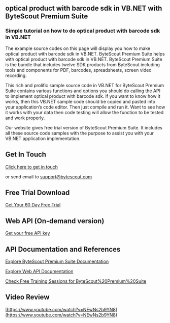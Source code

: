 ## optical product with barcode sdk in VB.NET with ByteScout Premium Suite

### Simple tutorial on how to do optical product with barcode sdk in VB.NET

The example source codes on this page will display you how to make optical product with barcode sdk in VB.NET. ByteScout Premium Suite helps with optical product with barcode sdk in VB.NET. ByteScout Premium Suite is the bundle that includes twelve SDK products from ByteScout including tools and components for PDF, barcodes, spreadsheets, screen video recording.

This rich and prolific sample source code in VB.NET for ByteScout Premium Suite contains various functions and options you should do calling the API to implement optical product with barcode sdk. If you want to know how it works, then this VB.NET sample code should be copied and pasted into your application’s code editor. Then just compile and run it. Want to see how it works with your data then code testing will allow the function to be tested and work properly.

Our website gives free trial version of ByteScout Premium Suite. It includes all these source code samples with the purpose to assist you with your VB.NET application implementation.

## Get In Touch

[Click here to get in touch](https://bytescout.zendesk.com/hc/en-us/requests/new?subject=ByteScout%20Premium%20Suite%20Question)

or send email to [support@bytescout.com](mailto:support@bytescout.com?subject=ByteScout%20Premium%20Suite%20Question) 

## Free Trial Download

[Get Your 60 Day Free Trial](https://bytescout.com/download/web-installer?utm_source=github-readme)

## Web API (On-demand version)

[Get your free API key](https://pdf.co/documentation/api?utm_source=github-readme)

## API Documentation and References

[Explore ByteScout Premium Suite Documentation](https://bytescout.com/documentation/index.html?utm_source=github-readme)

[Explore Web API Documentation](https://pdf.co/documentation/api?utm_source=github-readme)

[Check Free Training Sessions for ByteScout%20Premium%20Suite](https://academy.bytescout.com/)

## Video Review

[https://www.youtube.com/watch?v=NEwNs2b9YN8](https://www.youtube.com/watch?v=NEwNs2b9YN8)